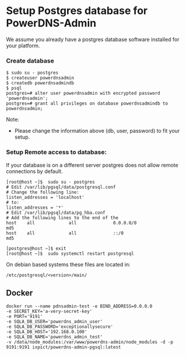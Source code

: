 # Setup Postgres database for PowerDNS-Admin

We assume you already have a postgres database software installed for your platform.

### Create database
```
$ sudo su - postgres
$ createuser powerdnsadmin
$ createdb powerdnsadmindb
$ psql
postgres=# alter user powerdnsadmin with encrypted password 'powerdnsadmin';
postgres=# grant all privileges on database powerdnsadmindb to powerdnsadmin;
```

Note:
- Please change the information above (db, user, password) to fit your setup.

### Setup Remote access to database:
If your database is on a different server postgres does not allow remote connections by default.

```
[root@host ~]$  sudo su - postgres
# Edit /var/lib/pgsql/data/postgresql.conf
# Change the following line:
listen_addresses = 'localhost'
# to:
listen_addresses = '*'
# Edit /var/lib/pgsql/data/pg_hba.conf
# Add the following lines to the end of the 
host    all             all              0.0.0.0/0                       md5
host    all             all              ::/0                            md5

[postgres@host ~]$ exit
[root@host ~]$  sudo systemctl restart postgresql
```

On debian based systems these files are located in:
```
/etc/postgresql/<version>/main/
```

## Docker
```
docker run --name pdnsadmin-test -e BIND_ADDRESS=0.0.0.0 
-e SECRET_KEY='a-very-secret-key' 
-e PORT='9191' 
-e SQLA_DB_USER='powerdns_admin_user' 
-e SQLA_DB_PASSWORD='exceptionallysecure' 
-e SQLA_DB_HOST='192.168.0.100' 
-e SQLA_DB_NAME='powerdns_admin_test' 
-v /data/node_modules:/var/www/powerdns-admin/node_modules -d -p 9191:9191 ixpict/powerdns-admin-pgsql:latest
```